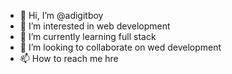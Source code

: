 - 👋 Hi, I’m @adigitboy
- 👀 I’m interested in web development
- 🌱 I’m currently learning full stack
- 💞️ I’m looking to collaborate on wed development
- 📫 How to reach me hre


<!---
adigitboy/adigitboy is a ✨ special ✨ repository because its `README.md` (this file) appears on your GitHub profile.
You can click the Preview link to take a look at your changes.
--->
